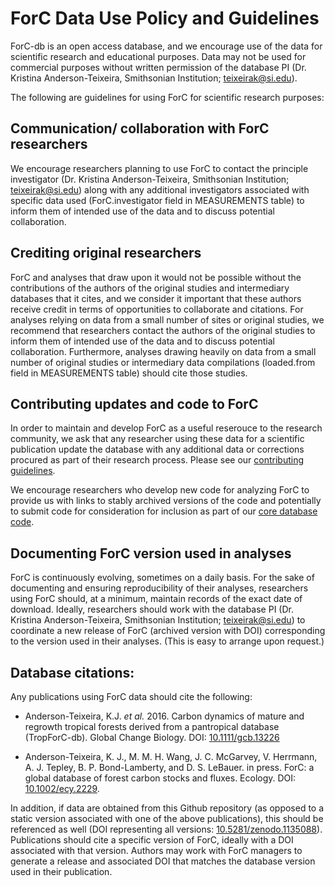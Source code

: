 # ForC Data Use Policy and Guidelines

ForC-db is an open access database, and we encourage use of the data for scientific research and educational purposes. Data may not be used for commercial purposes without written permission of the database PI (Dr. Kristina Anderson-Teixeira, Smithsonian Institution; teixeirak@si.edu). 

The following are guidelines for using ForC for scientific research purposes:

## Communication/ collaboration with ForC researchers

We encourage researchers planning to use ForC to contact the principle investigator (Dr. Kristina Anderson-Teixeira, Smithsonian Institution; teixeirak@si.edu) along with any additional investigators associated with specific data used (ForC.investigator field in MEASUREMENTS table) to inform them of intended use of the data and to discuss potential collaboration. 

## Crediting original researchers

ForC and analyses that draw upon it would not be possible without the contributions of the authors of the original studies and intermediary databases that it cites, and we consider it important that these authors receive credit in terms of opportunities to collaborate and citations. For analyses relying on data from a small number of sites or original studies, we recommend that researchers contact the authors of the original studies to inform them of intended use of the data and to discuss potential collaboration. Furthermore, analyses drawing heavily on data from a small number of original studies or intermediary data compilations (loaded.from field in MEASUREMENTS table) should cite those studies.

## Contributing updates and code to ForC

In order to maintain and develop ForC as a useful reserouce to the research community, we ask that any researcher using these data for a scientific publication update the database with any additional data or corrections procured as part of their research process. Please see our [contributing guidelines](https://github.com/forc-db/ForC/blob/master/CONTRIBUTING.md). 

We encourage researchers who develop new code for analyzing ForC to provide us with links to stably archived versions of the code and potentially to submit code for consideration for inclusion as part of our [core database code](https://github.com/forc-db/ForC/tree/master/scripts).

## Documenting ForC version used in analyses

ForC is continuously evolving, sometimes on a daily basis. For the sake of documenting and ensuring reproducibility of their analyses, researchers using ForC should, at a minimum, maintain records of the exact date of download. Ideally, researchers should work with the database PI (Dr. Kristina Anderson-Teixeira, Smithsonian Institution; teixeirak@si.edu) to coordinate a new release of ForC (archived version with DOI) corresponding to the version used in their analyses. (This is easy to arrange upon request.)

## Database citations:

Any publications using ForC data should cite the following: 

* Anderson-Teixeira, K.J. *et al.* 2016. Carbon dynamics of mature and regrowth tropical forests derived from a pantropical database (TropForC-db). Global Change Biology. DOI: [10.1111/gcb.13226](http://dx.doi.org/10.1111/gcb.13226) 

* Anderson-Teixeira, K. J., M. M. H. Wang, J. C. McGarvey, V. Herrmann, A. J. Tepley, B. P. Bond-Lamberty, and D. S. LeBauer. in press. ForC: a global database of forest carbon stocks and fluxes. Ecology. DOI: [10.1002/ecy.2229](https://esajournals.onlinelibrary.wiley.com/doi/10.1002/ecy.2229).

In addition, if data are obtained from this Github repository (as opposed to a static version associated with one of the above publications), this should be referenced as well (DOI representing all versions: [10.5281/zenodo.1135088](https://doi.org/10.5281/zenodo.1187192)). Publications should cite a specific version of ForC, ideally with a DOI associated with that version. Authors may work with ForC managers to generate a release and associated DOI that matches the database version used in their publication.
